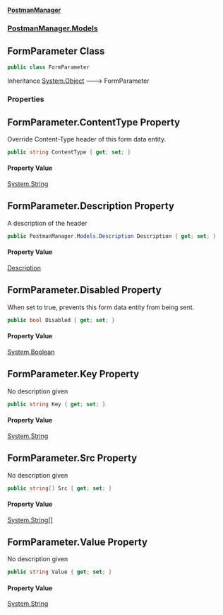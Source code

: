 #### [PostmanManager](PostmanManager.md 'PostmanManager')
### [PostmanManager.Models](PostmanManager.md#PostmanManager.Models 'PostmanManager.Models')

## FormParameter Class

```csharp
public class FormParameter
```

Inheritance [System.Object](https://docs.microsoft.com/en-us/dotnet/api/System.Object 'System.Object') &#129106; FormParameter
### Properties

<a name='PostmanManager.Models.FormParameter.ContentType'></a>

## FormParameter.ContentType Property

Override Content-Type header of this form data entity.

```csharp
public string ContentType { get; set; }
```

#### Property Value
[System.String](https://docs.microsoft.com/en-us/dotnet/api/System.String 'System.String')

<a name='PostmanManager.Models.FormParameter.Description'></a>

## FormParameter.Description Property

A description of the header

```csharp
public PostmanManager.Models.Description Description { get; set; }
```

#### Property Value
[Description](Description.md 'PostmanManager.Models.Description')

<a name='PostmanManager.Models.FormParameter.Disabled'></a>

## FormParameter.Disabled Property

When set to true, prevents this form data entity from being sent.

```csharp
public bool Disabled { get; set; }
```

#### Property Value
[System.Boolean](https://docs.microsoft.com/en-us/dotnet/api/System.Boolean 'System.Boolean')

<a name='PostmanManager.Models.FormParameter.Key'></a>

## FormParameter.Key Property

No description given

```csharp
public string Key { get; set; }
```

#### Property Value
[System.String](https://docs.microsoft.com/en-us/dotnet/api/System.String 'System.String')

<a name='PostmanManager.Models.FormParameter.Src'></a>

## FormParameter.Src Property

No description given

```csharp
public string[] Src { get; set; }
```

#### Property Value
[System.String](https://docs.microsoft.com/en-us/dotnet/api/System.String 'System.String')[[]](https://docs.microsoft.com/en-us/dotnet/api/System.Array 'System.Array')

<a name='PostmanManager.Models.FormParameter.Value'></a>

## FormParameter.Value Property

No description given

```csharp
public string Value { get; set; }
```

#### Property Value
[System.String](https://docs.microsoft.com/en-us/dotnet/api/System.String 'System.String')